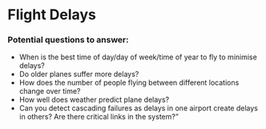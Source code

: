 
# Flight Delays

### Potential questions to answer:

- When is the best time of day/day of week/time of year to fly to minimise delays?
- Do older planes suffer more delays?
- How does the number of people flying between different locations change over time?
- How well does weather predict plane delays?
- Can you detect cascading failures as delays in one airport create delays in others? Are there critical links in the system?”
